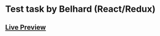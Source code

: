 # Test task by Belhard (React/Redux)

## [Live Preview](https://seryozhabaleyko.github.io/Test-task-by-Belhard-React-Redux/)
